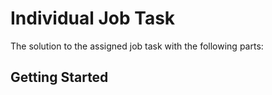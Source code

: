# Individual Job Task

The solution to the assigned job task with the following parts:
  ## Getting Started

